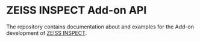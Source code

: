 # ZEISS INSPECT Add-on API

The repository contains documentation about and examples for the Add-on development of [ZEISS INSPECT](https://www.zeiss.com/metrology/products/software.html#inspectionsolutions).

